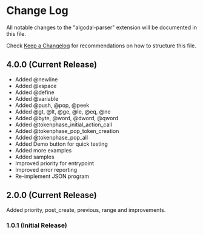 # Change Log

All notable changes to the "algodal-parser" extension will be documented in this file.

Check [Keep a Changelog](http://keepachangelog.com/) for recommendations on how to structure this file.

## 4.0.0 (Current Release)

* Added @newline
* Added @xspace
* Added @define
* Added @variable
* Added @push, @pop, @peek
* Added @gt, @lt, @ge, @le, @eq, @ne
* Added @byte, @word, @dword, @qword
* Added @tokenphase_initial_action_call
* Added @tokenphase_pop_token_creation
* Added @tokenphase_pop_all
* Added Demo button for quick testing
* Added more examples
* Added samples
* Improved priority for entrypoint
* Improved error reporting
* Re-implement JSON program

## 2.0.0 (Current Release)

Added priority, post_create, previous, range and improvements.

### 1.0.1 (Initial Release)
